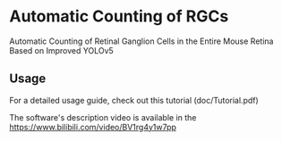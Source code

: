# Automatic Counting of RGCs
Automatic Counting of Retinal Ganglion Cells in the Entire Mouse Retina Based on Improved YOLOv5

## Usage
For a detailed usage guide, check out this tutorial (doc/Tutorial.pdf)

The software's description video is available in the https://www.bilibili.com/video/BV1rg4y1w7pp

